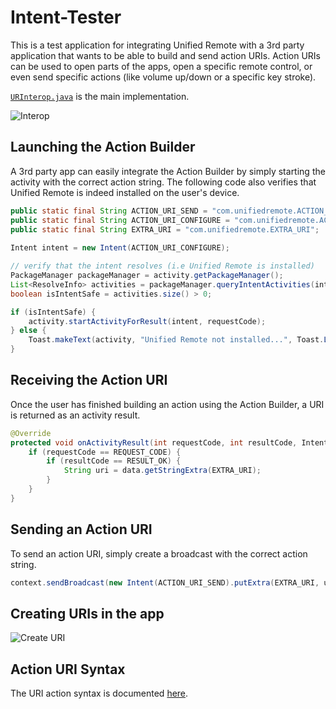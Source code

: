 # Intent-Tester
This is a test application for integrating Unified Remote with a 3rd party application that wants to be able to build and send action URIs. Action URIs can be used to open parts of the apps, open a specific remote control, or even send specific actions (like volume up/down or a specific key stroke). 

[``URInterop.java``](https://github.com/unifiedremote/Intent-Tester/blob/master/app/src/main/java/com/unified/intenttester/URInterop.java) is the main implementation.

![Interop](https://raw.githubusercontent.com/unifiedremote/Intent-Tester/master/interop.png)

## Launching the Action Builder
A 3rd party app can easily integrate the Action Builder by simply starting the activity with the correct action string. The following code also verifies that Unified Remote is indeed installed on the user's device.

````java
public static final String ACTION_URI_SEND = "com.unifiedremote.ACTION_URI_SEND";
public static final String ACTION_URI_CONFIGURE = "com.unifiedremote.ACTION_URI_CONFIGURE";
public static final String EXTRA_URI = "com.unifiedremote.EXTRA_URI";
    
Intent intent = new Intent(ACTION_URI_CONFIGURE);

// verify that the intent resolves (i.e Unified Remote is installed)
PackageManager packageManager = activity.getPackageManager();
List<ResolveInfo> activities = packageManager.queryIntentActivities(intent, 0);
boolean isIntentSafe = activities.size() > 0;

if (isIntentSafe) {
    activity.startActivityForResult(intent, requestCode);
} else {
    Toast.makeText(activity, "Unified Remote not installed...", Toast.LENGTH_LONG).show();
}
````

## Receiving the Action URI
Once the user has finished building an action using the Action Builder, a URI is returned as an activity result.

````java
@Override
protected void onActivityResult(int requestCode, int resultCode, Intent data) {
    if (requestCode == REQUEST_CODE) {
        if (resultCode == RESULT_OK) {
            String uri = data.getStringExtra(EXTRA_URI);
        }
    }
}
````

## Sending an Action URI
To send an action URI, simply create a broadcast with the correct action string.

````java
context.sendBroadcast(new Intent(ACTION_URI_SEND).putExtra(EXTRA_URI, uri));
````

## Creating URIs in the app
![Create URI](https://raw.githubusercontent.com/unifiedremote/Intent-Tester/master/create_uri.png)

## Action URI Syntax
The URI action syntax is documented [here](https://github.com/unifiedremote/Docs/blob/master/concepts/uri.md).
